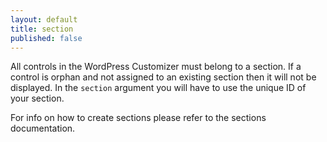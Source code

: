 ```yaml
---
layout: default
title: section
published: false
---
```



All controls in the WordPress Customizer must belong to a section. If a control is orphan and not assigned to an existing section then it will not be displayed. In the `section` argument you will have to use the unique ID of your section.

For info on how to create sections please refer to the sections documentation.
